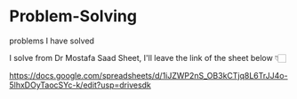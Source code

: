 # Problem-Solving
problems I have solved

I solve from Dr Mostafa Saad Sheet,
I'll leave the link of the sheet below 👇🏻

https://docs.google.com/spreadsheets/d/1iJZWP2nS_OB3kCTjq8L6TrJJ4o-5lhxDOyTaocSYc-k/edit?usp=drivesdk
